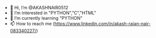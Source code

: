- 👋 Hi, I’m @AKASHNAIR0512
- 👀 I’m interested in "PYTHON","C","HTML"
- 🌱 I’m currently learning "PYTHON"
- 📫 How to reach me (https://www.linkedin.com/in/akash-rajan-nair-083340227/)

<!---
AKASHNAIR0512/AKASHNAIR0512 is a ✨ special ✨ repository because its `README.md` (this file) appears on your GitHub profile.
You can click the Preview link to take a look at your changes.
--->
